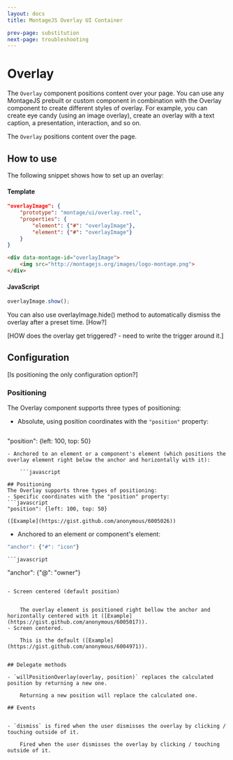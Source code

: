 ```yaml
---
layout: docs
title: MontageJS Overlay UI Container

prev-page: substitution
next-page: troubleshooting
---
```


# Overlay

The `Overlay` component positions content over your page. You can use any MontageJS prebuilt or custom component in combination with the Overlay component to create different styles of overlay. For example, you can create eye candy (using an image overlay), create an overlay with a text caption, a presentation, interaction, and so on.

The `Overlay` positions content over the page.


## How to use
The following snippet shows how to set up an overlay:

#### Template

```json
"overlayImage": {
    "prototype": "montage/ui/overlay.reel",
    "properties": {
        "element": {"#": "overlayImage"},
        "element": {"#": "overlayImage"}
    }
}
```
```html
<div data-montage-id="overlayImage">
    <img src="http://montagejs.org/images/logo-montage.png">
</div>
```

#### JavaScript

```javascript
overlayImage.show();
```

You can also use overlayImage.hide() method to automatically dismiss the overlay after a preset time. [How?]

[HOW does the overlay get triggered? - need to write the trigger around it.]

## Configuration
[Is positioning the only configuration option?]

### Positioning
The Overlay component supports three types of positioning:

- Absolute, using position coordinates with the `"position"` property:

    ```javascript
"position": {left: 100, top: 50}
```
- Anchored to an element or a component's element (which positions the overlay element right below the anchor and horizontally with it):

    ```javascript

## Positioning
The Overlay supports three types of positioning:
- Specific coordinates with the "position" property:
```javascript
"position": {left: 100, top: 50}
```
    ([Example](https://gist.github.com/anonymous/6005026))

- Anchored to an element or component's element:
```javascript
"anchor": {"#": "icon"}
```

    ```javascript
"anchor": {"@": "owner"}
```

- Screen centered (default position)


    The overlay element is positioned right bellow the anchor and horizontally centered with it ([Example](https://gist.github.com/anonymous/6005017)).
- Screen centered.

    This is the default ([Example](https://gist.github.com/anonymous/6004971)).


## Delegate methods

- `willPositionOverlay(overlay, position)` replaces the calculated position by returning a new one.

    Returning a new position will replace the calculated one.

## Events


- `dismiss` is fired when the user dismisses the overlay by clicking / touching outside of it.

    Fired when the user dismisses the overlay by clicking / touching outside of it.

